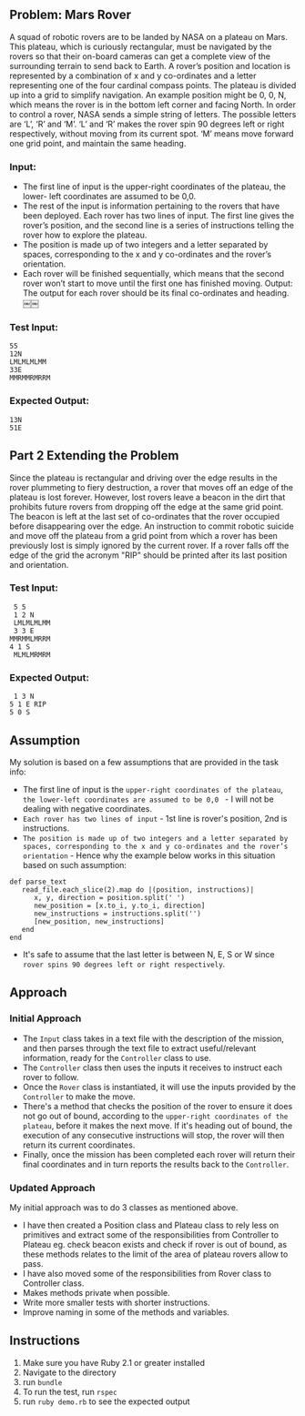 ## Problem: Mars Rover

A squad of robotic rovers are to be landed by NASA on a plateau on Mars. This plateau, which is curiously rectangular, must be navigated by the rovers so that their on-board cameras can get a complete view of the surrounding terrain to send back to Earth.
A rover’s position and location is represented by a combination of x and y co-ordinates and a letter representing one of the four cardinal compass points. The plateau is divided up into a grid to simplify navigation. An example position might be 0, 0, N, which means the rover is in the bottom left corner and facing North.
In order to control a rover, NASA sends a simple string of letters. The possible letters are ‘L’, ‘R’ and ‘M’. ‘L’ and ‘R’ makes the rover spin 90 degrees left or right respectively, without moving from its current spot. ‘M’ means move forward one grid point, and maintain the same heading.

### Input:
* The first line of input is the upper-right coordinates of the plateau, the lower- left coordinates are assumed to be 0,0.
* The rest of the input is information pertaining to the rovers that have been deployed. Each rover has two lines of input. The first line gives the rover’s position, and the second line is a series of instructions telling the rover how to explore the plateau.
* The position is made up of two integers and a letter separated by spaces, corresponding to the x and y co-ordinates and the rover’s orientation.
* Each rover will be finished sequentially, which means that the second rover won’t start to move until the first one has finished moving.
Output: The output for each rover should be its final co-ordinates and heading.
￼￼
### Test Input:
```
55
12N
LMLMLMLMM
33E
MMRMMRMRRM
```
### Expected Output:
```
13N
51E
```

## Part 2 Extending the Problem

Since the plateau is rectangular and driving over the edge results in the rover plummeting to fiery destruction, a rover that moves off an edge of the plateau is lost forever. However, lost rovers leave a beacon in the dirt that prohibits future rovers from dropping off the edge at the same grid point.
The beacon is left at the last set of co-ordinates that the rover occupied before disappearing over the edge. An instruction to commit robotic suicide and move off the plateau from a grid point from which a rover has been previously lost is simply ignored by the current rover.
If a rover falls off the edge of the grid the acronym "RIP" should be printed after its last position and orientation.

### Test Input:
```
 5 5
 1 2 N
 LMLMLMLMM
 3 3 E 
MMRMMLMRRM 
4 1 S
 MLMLMRMRM
```
### Expected Output:
```
 1 3 N 
5 1 E RIP 
5 0 S
```

## Assumption

My solution is based on a few assumptions that are provided in the task info:
* The first line of input is the `upper-right coordinates of the plateau`, `the lower-left coordinates are assumed to be 0,0 ` - I will not be dealing with negative coordinates.
* `Each rover has two lines of input` - 1st line is rover's position, 2nd is instructions.
* `The position is made up of two integers and a letter separated by spaces, corresponding to the x and y co-ordinates and the rover’s orientation` - Hence why the example below works in this situation based on such assumption:
```
def parse_text
   read_file.each_slice(2).map do |(position, instructions)|
      x, y, direction = position.split(' ')
      new_position = [x.to_i, y.to_i, direction]
      new_instructions = instructions.split('')
      [new_position, new_instructions]
   end
end
```
* It's safe to assume that the last letter is between N, E, S or W since `rover spins 90 degrees left or right respectively`.

## Approach

### Initial Approach

* The `Input` class takes in a text file with the description of the mission, and then parses through the text file to extract useful/relevant information, ready for the `Controller` class to use.
* The `Controller` class then uses the inputs it receives to instruct each rover to follow.
* Once the `Rover` class is instantiated, it will use the inputs provided by the `Controller` to make the move.
*  There's a method that checks the position of the rover to ensure it does not go out of bound, according to the `upper-right coordinates of the plateau`, before it makes the next move. If it's heading out of bound, the execution of any consecutive instructions will stop, the rover will then return its current coordinates.
* Finally, once the mission has been completed each rover will return their final coordinates and in turn reports the results back to the `Controller`.

### Updated Approach

My initial approach was to do 3 classes as mentioned above.
* I have then created a Position class and Plateau class to rely less on primitives and extract some of the responsibilities from Controller to Plateau eg. check beacon exists and check if rover is out of bound, as these methods relates to the limit of the area of plateau rovers allow to pass.
* I have also moved some of the responsibilities from Rover class to Controller class.
* Makes methods private when possible.
* Write more smaller tests with shorter instructions.
* Improve naming in some of the methods and variables.

## Instructions

1. Make sure you have Ruby 2.1 or greater installed
2. Navigate to the directory
2. run `bundle`
3. To run the test, run `rspec`
4. run `ruby demo.rb` to see the expected output
